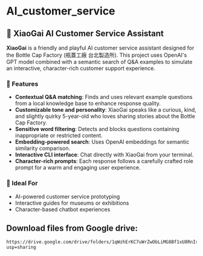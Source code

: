 # AI_customer_service  

## 🧠 XiaoGai AI Customer Service Assistant

**XiaoGai** is a friendly and playful AI customer service assistant designed for the Bottle Cap Factory (瓶蓋工廠 台北製造所). This project uses OpenAI's GPT model combined with a semantic search of Q&A examples to simulate an interactive, character-rich customer support experience.

### 🔹 Features
- **Contextual Q&A matching**: Finds and uses relevant example questions from a local knowledge base to enhance response quality.
- **Customizable tone and personality**: XiaoGai speaks like a curious, kind, and slightly quirky 5-year-old who loves sharing stories about the Bottle Cap Factory.
- **Sensitive word filtering**: Detects and blocks questions containing inappropriate or restricted content.
- **Embedding-powered search**: Uses OpenAI embeddings for semantic similarity comparison.
- **Interactive CLI interface**: Chat directly with XiaoGai from your terminal.
- **Character-rich prompts**: Each response follows a carefully crafted role prompt for a warm and engaging user experience.

### 🔸 Ideal For
- AI-powered customer service prototyping
- Interactive guides for museums or exhibitions
- Character-based chatbot experiences



## Download files from Google drive: 
```
https://drive.google.com/drive/folders/1qWzhErKC7uWrZwObLiMG8Bf1xU8RnIs7?usp=sharing
```
